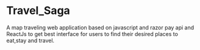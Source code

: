 # Travel_Saga
A map traveling web application based on javascript and razor pay api and ReactJs to get best interface for users to find their desired places to eat,stay and travel.
